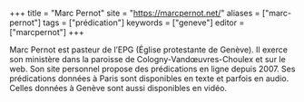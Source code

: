 +++
title = "Marc Pernot"
site = "https://marcpernot.net/"
aliases = ["marc-pernot"]
tags = ["prédication"]
keywords = ["geneve"]
editor = ["marcpernot"]
+++

Marc Pernot est pasteur de l’EPG (Église protestante de Genève). Il exerce son ministère dans la paroisse de Cologny-Vandœuvres-Choulex et sur le web. Son site personnel propose des prédications en ligne depuis 2007. Ses prédications données à Paris sont disponibles en texte et parfois en audio. Celles données à Genève sont aussi disponibles en vidéo.
